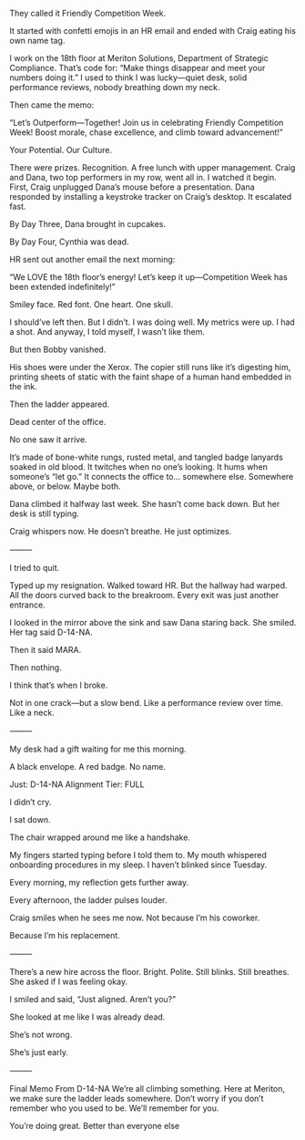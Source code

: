 They called it Friendly Competition Week.

It started with confetti emojis in an HR email and ended with Craig eating his own name tag.

I work on the 18th floor at Meriton Solutions, Department of Strategic Compliance. That’s code for: “Make things disappear and meet your numbers doing it.” I used to think I was lucky—quiet desk, solid performance reviews, nobody breathing down my neck.

Then came the memo:

“Let’s Outperform—Together! Join us in celebrating Friendly Competition Week! Boost morale, chase excellence, and climb toward advancement!”

Your Potential. Our Culture.

There were prizes. Recognition. A free lunch with upper management.
Craig and Dana, two top performers in my row, went all in. I watched it begin. First, Craig unplugged Dana’s mouse before a presentation. Dana responded by installing a keystroke tracker on Craig’s desktop. It escalated fast.

By Day Three, Dana brought in cupcakes.

By Day Four, Cynthia was dead.

HR sent out another email the next morning:

“We LOVE the 18th floor’s energy! Let’s keep it up—Competition Week has been extended indefinitely!”

Smiley face. Red font. One heart. One skull.

I should’ve left then. But I didn’t. I was doing well. My metrics were up. I had a shot. And anyway, I told myself, I wasn’t like them.

But then Bobby vanished.

His shoes were under the Xerox.
The copier still runs like it’s digesting him, printing sheets of static with the faint shape of a human hand embedded in the ink.

Then the ladder appeared.

Dead center of the office.

No one saw it arrive.

It’s made of bone-white rungs, rusted metal, and tangled badge lanyards soaked in old blood. It twitches when no one’s looking. It hums when someone’s “let go.” It connects the office to… somewhere else. Somewhere above, or below. Maybe both.

Dana climbed it halfway last week.
She hasn’t come back down.
But her desk is still typing.

Craig whispers now. He doesn’t breathe. He just optimizes.

⸻

I tried to quit.

Typed up my resignation. Walked toward HR. But the hallway had warped. All the doors curved back to the breakroom. Every exit was just another entrance.

I looked in the mirror above the sink and saw Dana staring back.
She smiled.
Her tag said D-14-NA.

Then it said MARA.

Then nothing.

I think that’s when I broke.

Not in one crack—but a slow bend. Like a performance review over time. Like a neck.

⸻

My desk had a gift waiting for me this morning.

A black envelope. A red badge. No name.

Just:
D-14-NA
Alignment Tier: FULL

I didn’t cry.

I sat down.

The chair wrapped around me like a handshake.

My fingers started typing before I told them to. My mouth whispered onboarding procedures in my sleep. I haven’t blinked since Tuesday.

Every morning, my reflection gets further away.

Every afternoon, the ladder pulses louder.

Craig smiles when he sees me now. Not because I’m his coworker.

Because I’m his replacement.

⸻

There’s a new hire across the floor. Bright. Polite. Still blinks. Still breathes. She asked if I was feeling okay.

I smiled and said,
“Just aligned. Aren’t you?”

She looked at me like I was already dead.

She’s not wrong.

She’s just early.

⸻

Final Memo From D-14-NA
We’re all climbing something.
Here at Meriton, we make sure the ladder leads somewhere.
Don’t worry if you don’t remember who you used to be.
We’ll remember for you.

You’re doing great.
Better than everyone else